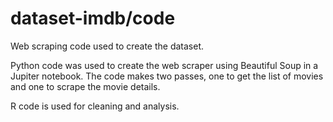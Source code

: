 # dataset-imdb/code

Web scraping code used to create the dataset.

Python code was used to create the web scraper using Beautiful Soup in a Jupiter notebook. 
The code makes two passes, one to get the list of movies and one to scrape the movie details. 

R code is used for cleaning and analysis.
